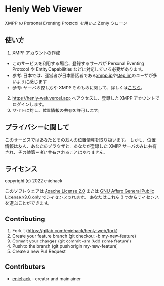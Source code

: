 # Henly Web Viewer

XMPP の Personal Eventing Protocol を用いた Zenly クローン

## 使い方

1. XMPP アカウントの作成
  * このサービスを利用する場合、登録するサーバが Personal Eventing Protocol や Entity Capabilities などに対応している必要があります。
  * 参考: 日本では、運営者が日本語話者である[xmpp.jp](https://xmpp.jp)や[step.im](https://step.im)のユーザが多いように感じます
  * 参考: サーバの探し方や XMPP そのものに関して、詳しくは[こちら](https://im-net.org/sp/xmpp/)。
2. https://henly-web.vercel.app へアクセスし、登録した XMPP アカウントでログインします。
3. サイトに対し、位置情報の共有を許可します。

## プライバシーに関して

このサービスではあなたとその友人の位置情報を取り扱います。
しかし、位置情報は友人、あなたのブラウザと、あなたが登録した XMPP サーバのみに共有され、その他第三者に共有されることはありません。

## ライセンス

copyright (c) 2022 eniehack

このソフトウェアは [Apache License 2.0](https://www.apache.org/licenses/LICENSE-2.0) または [GNU Affero General Public License v3.0 only](https://www.gnu.org/licenses/agpl-3.0.en.html) でライセンスされます。
あなたはこれら 2 つからライセンスを選ぶことができます。

## Contributing

1. Fork it (https://gitlab.com/eniehack/henly-web/fork)
2. Create your feature branch (git checkout -b my-new-feature)
3. Commit your changes (git commit -am 'Add some feature')
4. Push to the branch (git push origin my-new-feature)
5. Create a new Pull Request

## Contributers

- [eniehack](https://github.com/eniehack) - creator and maintainer
